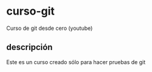 # curso-git
Curso de git desde cero (youtube)

## descripción
Este es un curso creado sólo para hacer pruebas de git
